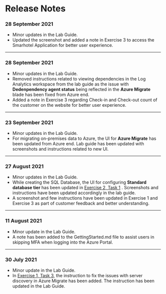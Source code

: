 # Release Notes

### 28 September 2021

  - Minor updates in the Lab Guide.
  - Updated the screenshot and added a note in Exercise 3 to access the Smarhotel Application for better user experience.
-----------------

### 28 September 2021

  - Minor updates in the Lab Guide.
  - Removed instructions related to viewing dependencies in the Log Analytics workspace from the lab guide as the issue with **Dedenpendency agent status** being reflected in the **Azure Migrate** blade has been fixed from Azure end.
  - Added a note in Exercise 3 regarding Check-in and Check-out count of the customer on the website for better user experience.
-----------------

### 23 September 2021
  - Minor updates in the Lab Guide.
  - For migrating on-premises data to Azure, the UI for **Azure Migrate** has been updated from Azure end. Lab guide has been updated with screenshots and instructions related to new UI.
-----------------

### 27 August 2021
  - Minor updates in the Lab Guide.
  - While creating the SQL Database, the UI for configuring  **Standard database tier** has been updated in [Exercise 2, Task 1](https://github.com/CloudLabs-MCW/MCW-Line-of-business-application-migration/blob/snapshot/Hands-on%20lab/HOL%20step-by%20step%20-%20Line-of-business%20application%20migration_07.md) . Screenshots and instructions have been updated accordingly in the lab guide.
  - A screenshot and few instructions have been updated in Exercise 1 and Exercise 3 as part of customer feedback and better understanding.

----------------

### 11 August 2021
  - Minor update in the Lab Guide.
  - A note has been added to the GettingStarted.md file to assist users in skipping MFA when logging into the Azure Portal.
  
------------------

### 30 July 2021
  - Minor update in the Lab Guide.
  - In [Exercise 1, Task 3](https://github.com/CloudLabs-MCW/MCW-Line-of-business-application-migration/blob/prod/Hands-on%20lab/HOL%20step-by%20step%20-%20Line-of-business%20application%20migration_06.md), the  instruction to fix the issues with server discovery in Azure Migrate has been added. The instruction has been updated in the Lab Guide.

